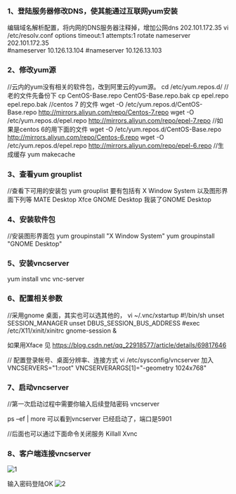 ### 1、登陆服务器修改DNS，使其能通过互联网yum安装
编辑域名解析配置，将内网的DNS服务器注释掉，增加公网dns  202.101.172.35
vi /etc/resolv.conf
options timeout:1 attempts:1 rotate
nameserver 202.101.172.35      
#nameserver 10.126.13.104
#nameserver 10.126.13.103

### 2、修改yum源
//云内的yum没有相关的软件包，改到阿里云的yum源。
cd /etc/yum.repos.d/
//老的文件先备份下
cp CentOS-Base.repo CentOS-Base.repo.bak
cp epel.repo epel.repo.bak
//centos 7 的文件
wget -O /etc/yum.repos.d/CentOS-Base.repo http://mirrors.aliyun.com/repo/Centos-7.repo
wget -O /etc/yum.repos.d/epel.repo http://mirrors.aliyun.com/repo/epel-7.repo
//如果是centos 6的用下面的文件
wget -O /etc/yum.repos.d/CentOS-Base.repo http://mirrors.aliyun.com/repo/Centos-6.repo
wget -O /etc/yum.repos.d/epel.repo http://mirrors.aliyun.com/repo/epel-6.repo
//生成缓存
yum makecache

### 3、查看yum grouplist
//查看下可用的安装包
yum grouplist
要有包括有
X Window System
以及图形界面下列等
MATE Desktop 
Xfce
GNOME Desktop
我装了GNOME Desktop

### 4、安装软件包
//安装图形界面包
yum groupinstall "X Window System"
yum groupinstall "GNOME Desktop"

### 5、安装vncserver
yum install vnc vnc-server

### 6、配置相关参数
//采用gnome 桌面，其实也可以选其他的，
vi  ~/.vnc/xstartup
#!/bin/sh
unset SESSION_MANAGER
unset DBUS_SESSION_BUS_ADDRESS
#exec /etc/X11/xinit/xinitrc
gnome-session &                

如果用Xface
见 https://blog.csdn.net/qq_22918577/article/details/69817646

// 配置登录帐号、桌面分辨率、连接方式
vi /etc/sysconfig/vncserver
加入
VNCSERVERS="1:root" VNCSERVERARGS[1]="-geometry 1024x768"

### 7、启动vncserver
//第一次启动过程中需要你输入后续登陆密码
vncserver

ps –ef | more
可以看到vncserver 已经启动了，端口是5901
 
//后面也可以通过下面命令关闭服务
Killall Xvnc

### 8、客户端连接vncserver
 
![1](https://user-images.githubusercontent.com/68214934/103147201-19e07280-478e-11eb-9873-f2d591ac54ee.png)

输入密码登陆OK
![2](https://user-images.githubusercontent.com/68214934/103147216-3381ba00-478e-11eb-8377-93f42a42d3f2.png)

